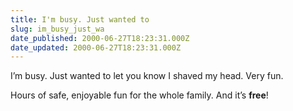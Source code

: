```yaml
---
title: I'm busy. Just wanted to
slug: im_busy_just_wa
date_published: 2000-06-27T18:23:31.000Z
date_updated: 2000-06-27T18:23:31.000Z
---
```


I’m busy. Just wanted to let you know I shaved my head. Very fun.

Hours of safe, enjoyable fun for the whole family. And it’s **free**!
